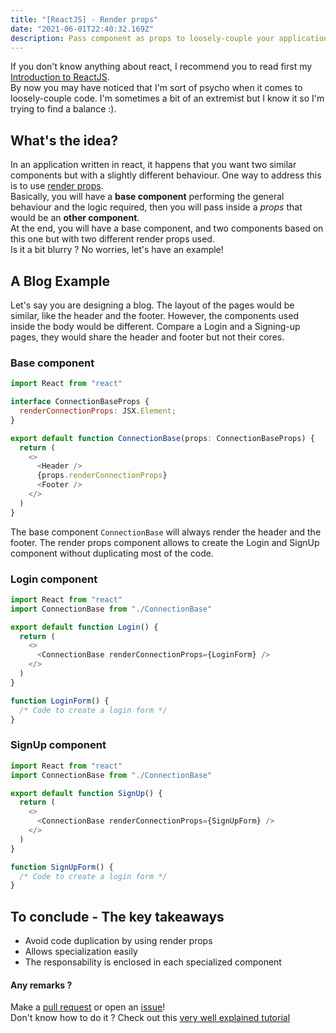 ```yaml
---
title: "[ReactJS] - Render props"
date: "2021-06-01T22:40:32.169Z"
description: Pass component as props to loosely-couple your application
---
```


If you don't know anything about react, I recommend you to read first my [Introduction to ReactJS](../introduction-to-reactjs/).  
By now you may have noticed that I'm sort of psycho when it comes to loosely-couple code. I'm sometimes a bit of an extremist but I know it so I'm trying to find a balance :).

## What's the idea?

In an application written in react, it happens that you want two similar components but with a slightly different behaviour. One way to address this is to use <a href="https://reactjs.org/docs/render-props.html" target="_blank" rel="nofollow noopener noreferrer">render props</a>.  
Basically, you will have a **base component** performing the general behaviour and the logic required, then you will pass inside a _props_ that would be an **other component**.  
At the end, you will have a base component, and two components based on this one but with two different render props used.  
Is it a bit blurry ? No worries, let's have an example!

## A Blog Example

Let's say you are designing a blog. The layout of the pages would be similar, like the header and the footer. However, the components used inside the body would be different.
Compare a Login and a Signing-up pages, they would share the header and footer but not their cores.

### Base component

```js
import React from "react"

interface ConnectionBaseProps {
  renderConnectionProps: JSX.Element;
}

export default function ConnectionBase(props: ConnectionBaseProps) {
  return (
    <>
      <Header />
      {props.renderConnectionProps}
      <Footer />
    </>
  )
}
```

The base component `ConnectionBase` will always render the header and the footer. The render props component allows to create the Login and SignUp component without duplicating most of the code.

### Login component

```js
import React from "react"
import ConnectionBase from "./ConnectionBase"

export default function Login() {
  return (
    <>
      <ConnectionBase renderConnectionProps={LoginForm} />
    </>
  )
}

function LoginForm() {
  /* Code to create a login form */
}
```

### SignUp component

```js
import React from "react"
import ConnectionBase from "./ConnectionBase"

export default function SignUp() {
  return (
    <>
      <ConnectionBase renderConnectionProps={SignUpForm} />
    </>
  )
}

function SignUpForm() {
  /* Code to create a login form */
}
```

## To conclude - The key takeaways

- Avoid code duplication by using render props
- Allows specialization easily
- The responsability is enclosed in each specialized component

#### Any remarks ?

Make a [pull request](https://github.com/ackermannQ/quentinackermann) or open an [issue](https://github.com/ackermannQ/quentinackermann/issues)!  
Don't know how to do it ? Check out this [very well explained tutorial](https://opensource.com/article/19/7/create-pull-request-github)
